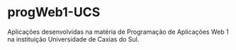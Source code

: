 ﻿# progWeb1-UCS

Aplicações desenvolvidas na matéria de Programação de Aplicações Web 1 na instituição Universidade de Caxias do Sul.


